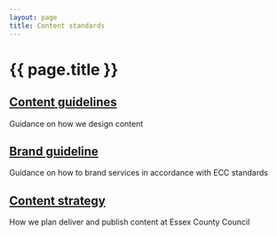 ```yaml
---
layout: page
title: Content standards
---
```


# {{ page.title }}

<div class="previews">
  <div class="preview">
    <h2 class="sub-section-heading"><a href="/essex-service-transformation-playbook/Content-style-guide/Content-guidelines">Content guidelines</a></h2>
    <p>Guidance on how we design content</p>
  </div>
  <div class="preview">
    <h2 class="sub-section-heading"><a href="/essex-service-transformation-playbook/Content-style-guide/Brand-guideline">Brand guideline</a></h2>
    <p>Guidance on how to brand services in accordance with ECC standards</p>
  </div>
    <div class="preview">
    <h2 class="sub-section-heading"><a href="/essex-service-transformation-playbook/Content-style-guide/Content-strategy">Content strategy</a></h2>
    <p>How we plan deliver and publish content at Essex County Council</p>
  </div>
</div>